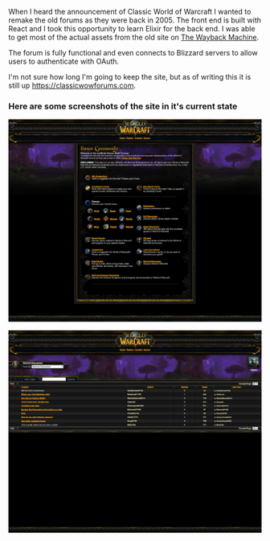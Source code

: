 When I heard the announcement of Classic World of Warcraft I wanted to remake
the old forums as they were back in 2005. The front end is built with React
and I took this opportunity to learn Elixir for the back end. I was able to get
most of the actual assets from the old site on [The Wayback Machine](https://archive.org/web/).

The forum is fully functional and even connects to Blizzard servers to allow users to authenticate with OAuth.

I'm not sure how long I'm going to keep the site, but as of writing this it is still up https://classicwowforums.com.

### Here are some screenshots of the site in it's current state

![cwf1](/static/projects/markdown/images/cwf1.png)

![cwf2](/static/projects/markdown/images/cwf2.png)

